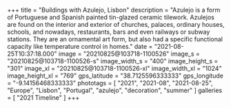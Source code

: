 +++
title = "Buildings with Azulejo, Lisbon"
description = "Azulejo is a form of Portuguese and Spanish painted tin-glazed ceramic tilework. Azulejos are found on the interior and exterior of churches, palaces, ordinary houses, schools, and nowadays, restaurants, bars and even railways or subway stations. They are an ornamental art form, but also had a specific functional capacity like temperature control in homes."
date = "2021-08-25T10:37:18.000"
image = "20210825@103718-1100526"
image_s = "20210825@103718-1100526-s"
image_width_s = "400"
image_height_s = "301"
image_xl = "20210825@103718-1100526-xl"
image_width_xl = "1024"
image_height_xl = "769"
gps_latitude = "38.7125596333333"
gps_longitude = "-9.14156468333333"
phototags = [ "2021", "2021-08", "2021-08-25", "Europe", "Lisbon", "Portugal", "azulejo", "decoration", "summer" ]
galleries = [ "2021 Timeline" ]
+++
